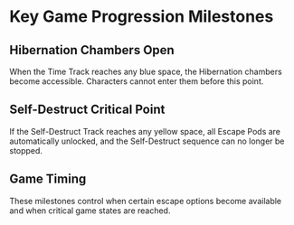 # Key Game Progression Milestones

## Hibernation Chambers Open
When the Time Track reaches any blue space, the Hibernation chambers become accessible. Characters cannot enter them before this point.

## Self-Destruct Critical Point
If the Self-Destruct Track reaches any yellow space, all Escape Pods are automatically unlocked, and the Self-Destruct sequence can no longer be stopped.

## Game Timing
These milestones control when certain escape options become available and when critical game states are reached.